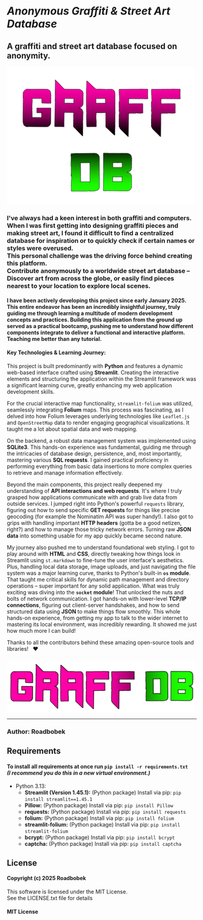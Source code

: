 # *Anonymous Graffiti & Street Art Database*

## A graffiti and street art database focused on anonymity.

![GRAFF DB](assets/GRAFF_DB-SCALED-NO-BG-(1).png)

### I've always had a keen interest in both graffiti and computers. <br> When I was first getting into designing graffiti pieces and making street art, I found it difficult to find a centralized database for inspiration or to quickly check if certain names or styles were overused. <br> This personal challenge was the driving force behind creating this platform. <br> Contribute anonymously to a worldwide street art database – Discover art from across the globe, or easily find pieces nearest to your location to explore local scenes.

#### I have been actively developing this project since early January 2025. This entire endeavor has been an incredibly insightful journey, truly guiding me through learning a multitude of modern development concepts and practices. Building this application from the ground up served as a practical bootcamp, pushing me to understand how different components integrate to deliver a functional and interactive platform. Teaching me better than any tutorial.

#### Key Technologies & Learning Journey:

This project is built predominantly with **Python** and features a dynamic web-based interface crafted using **Streamlit**. Creating the interactive elements and structuring the application within the Streamlit framework was a significant learning curve, greatly enhancing my web application development skills.

For the crucial interactive map functionality, `streamlit-folium` was utilized, seamlessly integrating **Folium** maps. This process was fascinating, as I delved into how Folium leverages underlying technologies like `Leaflet.js` and `OpenStreetMap` data to render engaging geographical visualizations. It taught me a lot about spatial data and web mapping.

On the backend, a robust data management system was implemented using **SQLite3**. This hands-on experience was fundamental, guiding me through the intricacies of database design, persistence, and, most importantly, mastering various **SQL requests**. I gained practical proficiency in performing everything from basic data insertions to more complex queries to retrieve and manage information effectively.

Beyond the main components, this project really deepened my understanding of **API interactions and web requests**. It's where I truly grasped how applications communicate with and grab live data from outside services. I jumped right into Python's powerful `requests` library, figuring out how to send specific **GET requests** for things like precise geocoding (for example the Nominatim API was super handy!). I also got to grips with handling important **HTTP headers** (gotta be a good netizen, right?) and how to manage those tricky network errors. Turning raw **JSON data** into something usable for my app quickly became second nature.

My journey also pushed me to understand foundational web styling. I got to play around with **HTML** and **CSS**, directly tweaking how things look in Streamlit using `st.markdown` to fine-tune the user interface's aesthetics. Plus, handling local data storage, image uploads, and just navigating the file system was a major learning curve, thanks to Python's built-in **`os` module**. That taught me critical skills for dynamic path management and directory operations – super important for any solid application. What was truly exciting was diving into the **`socket` module**! That unlocked the nuts and bolts of network communication. I got hands-on with lower-level **TCP/IP connections**, figuring out client-server handshakes, and how to send structured data using **JSON** to make things flow smoothly. This whole hands-on experience, from getting my app to talk to the wider internet to mastering its local environment, was incredibly rewarding. It showed me just how much more I can build!

Thanks to all the contributors behind these amazing open-source tools and libraries! &nbsp;&nbsp;❤

###

![GRAFF DB BANNER](assets/GRAFF_DB-BANNER.png)

***

### Author: Roadbobek

## Requirements

#### To install all requirements at once run `pip install -r requirements.txt` <br> *(I recommend you do this in a new virtual environment.)*

* Python 3.13:
    * **Streamlit (Version 1.45.1):** (Python package) Install via pip: `pip install streamlit==1.45.1`
    * **Pillow:** (Python package) Install via pip: `pip install Pillow`
    * **requests:** (Python package) Install via pip: `pip install requests`
    * **folium:** (Python package) Install via pip: `pip install folium`
    * **streamlit-folium:** (Python package) Install via pip: `pip install streamlit-folium`
    * **bcrypt:** (Python package) Install via pip: `pip install bcrypt`
    * **captcha:** (Python package) Install via pip: `pip install captcha`

## License

#### Copyright (c) 2025 Roadbobek

This software is licensed under the MIT License. <br>
See the LICENSE.txt file for details

#### MIT License
